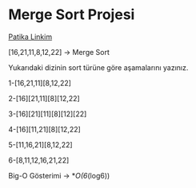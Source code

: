# Merge Sort Projesi

[Patika Linkim](https://app.patika.dev/metekaratepe)

[16,21,11,8,12,22] -> Merge Sort

Yukarıdaki dizinin sort türüne göre aşamalarını yazınız.

1-[16,21,11][8,12,22]

2-[16][21,11][8][12,22]

3-[16][21][11][8][12][22]

4-[16][11,21][8][12,22]

5-[11,16,21][8,12,22]

6-[8,11,12,16,21,22]

Big-O Gösterimi -> **O(6*(log6))

